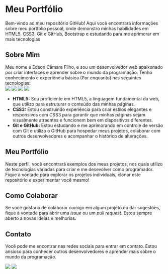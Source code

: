 <h1>Meu Portfólio</h1>

<p>Bem-vindo ao meu repositório GitHub! Aqui você encontrará informações sobre meu portfólio pessoal, onde demonstro minhas habilidades em HTML5, CSS3, Git e GitHub, Bootstrap e estudando para me aprimorar em mais tecnologias</p>

<h2>Sobre Mim</h2>

<p>Meu nome é Edson Câmara Filho, e sou um desenvolvedor web apaixonado por criar interfaces e aprender sobre o mundo da programação. Tenho conhecimento e experiência básica (Por enquanto) nas seguintes tecnologias:
<br>
<img src="https://img.shields.io/badge/HTML5-E34F26?style=for-the-badge&logo=html5&logoColor=white"/>
<img src="https://img.shields.io/badge/CSS3-1572B6?style=for-the-badge&logo=css3&logoColor=white"/>
<img src="https://img.shields.io/badge/Bootstrap-563D7C?style=for-the-badge&logo=bootstrap&logoColor=white"/>
<img src="https://img.shields.io/badge/Git-E34F26?style=for-the-badge&logo=git&logoColor=white"/>
  
</p>

<ul>
  <li><strong>HTML5:</strong> Sou proficiente em HTML5, a linguagem fundamental da web, que utilizo para estruturar o conteúdo das minhas páginas.</li>
  <li><strong>CSS3:</strong> Estou construindo experiência para criar estilos elegantes e responsivos com CSS3 para garantir que minhas páginas sejam visualmente atraentes e funcionem bem em dispositivos diferentes.</li>
  <li><strong>Git e GitHub:</strong> Estou estudando e me aprimorando em controle de versão com Git e utilizo o GitHub para hospedar meus projetos, colaborar com outros desenvolvedores e acompanhar o histórico de alterações.</li>
</ul>

<h2>Meu Portfólio</h2>

<p>Neste perfil, você encontrará exemplos dos meus projetos, nos quais utilizo de tecnologias váriadas para criar e me desevolver como programador. 
Fique à vontade para explorar os projetos individuais, clonar este repositório e experimentar você mesmo!</p>

<h2>Como Colaborar</h2>

<p>Se você gostaria de colaborar comigo em algum projeto ou dar sugestões, fique à vontade para abrir uma <em>issue</em> ou um <em>pull request</em>. Estou sempre aberto a novas ideias e melhorias.</p>

<h2>Contato</h2>

<p>Você pode me encontrar nas redes sociais para entrar em contato. Estou ansioso para conhecer outros desenvolvedores e aprender mais sobre o mundo da programação.</p>
<img src="https://img.shields.io/badge/WhatsApp-25D366?style=for-the-badge&logo=whatsapp&logoColor=white"/> <img src="https://img.shields.io/badge/Instagram-E4405F?style=for-the-badge&logo=instagram&logoColor=white"/> 
</body>

